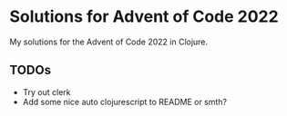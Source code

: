 # Solutions for Advent of Code 2022

My solutions for the Advent of Code 2022 in Clojure.

## TODOs
* Try out clerk
* Add some nice auto clojurescript to README or smth?
